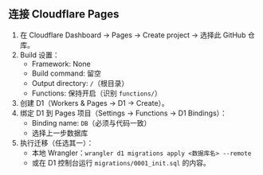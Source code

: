 ## 连接 Cloudflare Pages
1. 在 Cloudflare Dashboard → Pages → Create project → 选择此 GitHub 仓库。
2. Build 设置：
   - Framework: None
   - Build command: 留空
   - Output directory: `/`（根目录）
   - Functions: 保持开启（识别 `functions/`）
3. 创建 D1（Workers & Pages → D1 → Create）。
4. 绑定 D1 到 Pages 项目（Settings → Functions → D1 Bindings）：
   - Binding name: `DB`（必须与代码一致）
   - 选择上一步数据库
5. 执行迁移（任选其一）：
   - 本地 Wrangler：`wrangler d1 migrations apply <数据库名> --remote`
   - 或在 D1 控制台运行 `migrations/0001_init.sql` 的内容。
